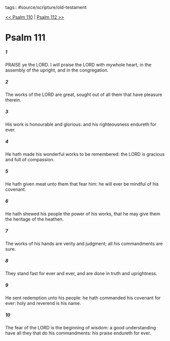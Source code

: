 tags:: #source/scripture/old-testament

[<< Psalm 110](old-testament/19_Psalms/Psalm_110.md) | [Psalm 112 >>](old-testament/19_Psalms/Psalm_112.md)

# Psalm 111

##### 1

PRAISE ye the LORD. I will praise the LORD with mywhole heart, in the assembly of the upright, and in the congregation.

##### 2

The works of the LORD are great, sought out of all them that have pleasure therein.

##### 3

His work is honourable and glorious: and his righteousness endureth for ever.

##### 4

He hath made his wonderful works to be remembered: the LORD is gracious and full of compassion.

##### 5

He hath given meat unto them that fear him: he will ever be mindful of his covenant.

##### 6

He hath shewed his people the power of his works, that he may give them the heritage of the heathen.

##### 7

The works of his hands are verity and judgment; all his commandments are sure.

##### 8

They stand fast for ever and ever, and are done in truth and uprightness.

##### 9

He sent redemption unto his people: he hath commanded his covenant for ever: holy and reverend is his name.

##### 10

The fear of the LORD is the beginning of wisdom: a good understanding have all they that do his commandments: his praise endureth for ever.
